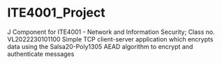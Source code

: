 # ITE4001_Project
J Component for ITE4001 - Network and Information Security; Class no. VL2022230101100
Simple TCP client-server application which encrypts data using the Salsa20-Poly1305 AEAD algorithm to encrypt and authenticate messages

